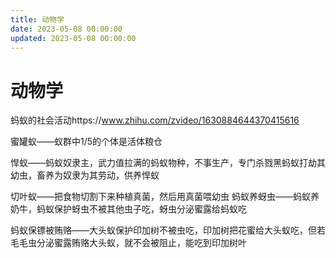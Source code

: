 ```yaml
---
title: 动物学
date: 2023-05-08 00:00:00
updated: 2023-05-08 00:00:00
---
```


# 动物学

蚂蚁的社会活动https://www.zhihu.com/zvideo/1630884644370415616

蜜罐蚁——蚁群中1/5的个体是活体粮仓

悍蚁——蚂蚁奴隶主，武力值拉满的蚂蚁物种，不事生产，专门杀戮黑蚂蚁打劫其幼虫，畜养为奴隶为其劳动，供养悍蚁

切叶蚁——把食物切割下来种植真菌，然后用真菌喂幼虫
蚂蚁养蚜虫——蚂蚁养奶牛，蚂蚁保护蚜虫不被其他虫子吃，蚜虫分泌蜜露给蚂蚁吃

蚂蚁保镖被贿赂——大头蚁保护印加树不被虫吃，印加树把花蜜给大头蚁吃，但若毛毛虫分泌蜜露贿赂大头蚁，就不会被阻止，能吃到印加树叶
